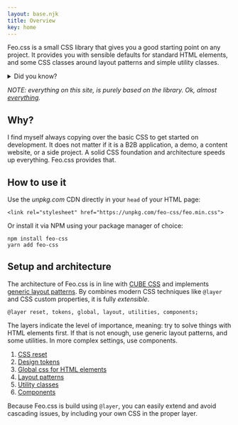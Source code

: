 ```yaml
---
layout: base.njk
title: Overview
key: home
---
```


Feo.css is a small CSS library that gives you a good starting point on any project. It provides you with sensible defaults for standard HTML elements, and some CSS classes around layout patterns and simple utility classes.

<details>
  <summary>Did you know?</summary>
  <p>The name Feo means "front-end optimized". It also happens to mean "ugly" in Spanish. Happy coincidence, don't you think?</p>
</details>

_NOTE: everything on this site, is purely based on the library. Ok, almost [everything](https://github.com/vyckes/feo-css/blob/main/public/demo.css)._

## Why?

I find myself always copying over the basic CSS to get started on
development. It does not matter if it is a B2B application, a
demo, a content website, or a side project. A solid CSS foundation
and architecture speeds up everything. Feo.css provides that.

## How to use it

Use the _unpkg.com_ CDN directly in your `head` of your HTML page:

```
<link rel="stylesheet" href="https://unpkg.com/feo-css/feo.min.css">
```

Or install it via NPM using your package manager of choice:

```
npm install feo-css
yarn add feo-css
```

## Setup and architecture

The architecture of Feo.css is in line with
[CUBE CSS](https://cube.fyi) and implements
[generic layout patterns](https://every-layout.dev). By
combines modern CSS techniques like `@layer` and CSS
custom properties, it is fully _extensible_.

```
@layer reset, tokens, global, layout, utilities, components;
```

The layers indicate the level of importance, meaning: try to solve
things with HTML elements first. If that is not enough, use
generic layout patterns, and some utilities. In more complex
settings, use components.

1. [CSS reset](https://github.com/vyckes/feo-css/blob/main/src/reset.css)
2. [Design tokens](/tokens)
3. [Global css for HTML elements](https://github.com/vyckes/feo-css/blob/main/src/global.css)
4. [Layout patterns](/layouts)
5. [Utility classes](/utilities)
6. [Components](/components)

Because Feo.css is build using `@layer`, you can easily
extend and avoid cascading issues, by including your own CSS in
the proper layer.
